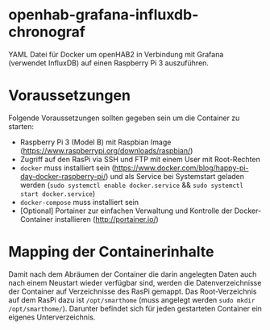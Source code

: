 # openhab-grafana-influxdb-chronograf
YAML Datei für Docker um openHAB2 in Verbindung mit Grafana (verwendet InfluxDB) auf einen Raspberry Pi 3 auszuführen. 

# Voraussetzungen
Folgende Voraussetzungen sollten gegeben sein um die Container zu starten:
 - Raspberry Pi 3 (Model B) mit Raspbian Image (https://www.raspberrypi.org/downloads/raspbian/)
 - Zugriff auf den RasPi via SSH und FTP mit einem User mit Root-Rechten
 - ```docker``` muss installiert sein (https://www.docker.com/blog/happy-pi-day-docker-raspberry-pi/) und als Service bei Systemstart geladen werden (```sudo systemctl enable docker.service``` && ```sudo systemctl start docker.service```) 
 - ```docker-compose``` muss installiert sein
 - [Optional] Portainer zur einfachen Verwaltung und Kontrolle der Docker-Container installieren (http://portainer.io/) 
 
# Mapping der Containerinhalte
Damit nach dem Abräumen der Container die darin angelegten Daten auch nach einem Neustart wieder verfügbar sind, werden die Datenverzeichnisse der Container auf Verzeichnisse des RasPi gemappt. Das Root-Verzeichnis auf dem RasPi dazu ist ```/opt/smarthome``` (muss angelegt werden ```sudo mkdir /opt/smarthome/```). Darunter befindet sich für jeden gestarteten Container ein eigenes Unterverzeichnis.
